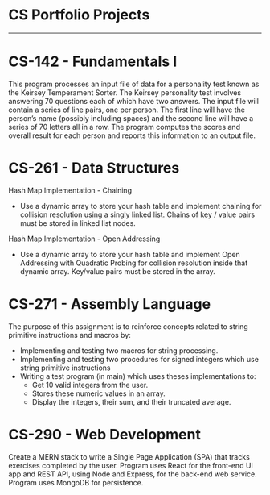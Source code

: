 # CS Portfolio Projects
  ---------------------

# CS-142 - Fundamentals I
This program processes an input file of data for a personality test known as the Keirsey Temperament Sorter. The Keirsey personality test involves answering 70 questions each of which have two answers. The input file will contain a series of line pairs, one per person. The first line will have the person’s name (possibly including spaces) and the second line will have a series of 70 letters all in a row. The program computes the scores and overall result for each person and reports this information to an output file.

# CS-261 - Data Structures
Hash Map Implementation - Chaining
 - Use a dynamic array to store your hash table and implement chaining for collision resolution using a singly linked list. Chains of key / value pairs must be stored in linked list nodes.

Hash Map Implementation - Open Addressing
 - Use a dynamic array to store your hash table and implement Open Addressing with Quadratic Probing for collision resolution inside that dynamic array. Key/value pairs must be stored in the array.

# CS-271 - Assembly Language
The purpose of this assignment is to reinforce concepts related to string primitive instructions and macros by:
 - Implementing and testing two macros for string processing.
 - Implementing and testing two procedures for signed integers which use string primitive instructions
 - Writing a test program (in main) which uses theses implementations to:
   - Get 10 valid integers from the user. 
   - Stores these numeric values in an array.
   - Display the integers, their sum, and their truncated average.
 
# CS-290 - Web Development
Create a MERN stack to write a Single Page Application (SPA) that tracks exercises completed by the user. Program uses React for the front-end UI app and REST API, using Node and Express, for the back-end web service. Program uses MongoDB for persistence.
